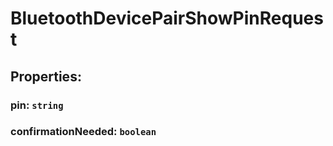 # **BluetoothDevicePairShowPinRequest**

## **Properties**:

### pin: `string`

### confirmationNeeded: `boolean`
